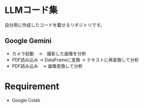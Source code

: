 # LLMコード集 

自分用に作成したコードを載せるリポジトリです。

## Google Gemini
- カメラ起動　->　撮影した画像を分析
- PDF読み込み -> DataFrameに変換 -> テキストに再変換して分析
- PDF読み込み　-> 画像変換して分析

# Requirement
* Google Colab
